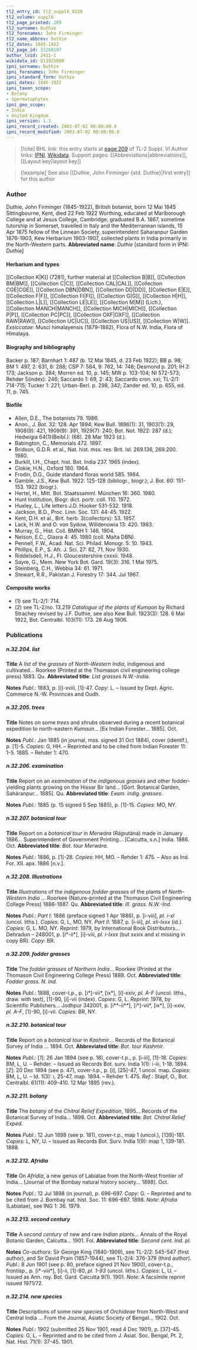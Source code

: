 ```yaml
---
tl2_entry_id: tl2_suppl6_0220
tl2_volume: suppl6
tl2_page_printed: 209
tl2_surname: Duthie
tl2_forenames: John Firminger
tl2_name_abbrev: Duthie
tl2_dates: 1845-1922
tl2_page_id: 33260197
author_lsid: 2411-1
wikidata_id: Q11925800
ipni_surname: Duthie
ipni_forenames: John Firminger
ipni_standard_form: Duthie
ipni_dates: 1845-1922
ipni_taxon_scope: 
- Botany
- Spermatophytes
ipni_geo_scope: 
- India
- United Kingdom
ipni_version: 1.1
ipni_record_created: 2003-07-02 00:00:00.0
ipni_record_modified: 2003-07-02 00:00:00.0
---
```


> [!cite] BHL link: this entry starts at [page 209](https://www.biodiversitylibrary.org/page/33260197) of TL-2 Suppl. VI
> Author links: [IPNI](https://www.ipni.org/a/2411-1), [Wikidata](https://www.wikidata.org/wiki/Q11925800). Support pages: [[Abbreviations|abbreviations]], [[Layout key|layout key]]

> [!example] See also [[Duthie, John Firminger {std. Duthie}|first entry]] for this author

### Author

Duthie, John Firminger (1845-1922), British botanist, born 12 Mai 1845 Sittingbourne, Kent, died 22 Feb 1922 Worthing, educated at Marlborough College and at Jesus College, Cambridge, graduated B.A. 1867, sometime tutorship in Somerset, travelled in Italy and the Mediterranean islands, 15 Apr 1875 fellow of the Linnean Society, superintendent Saharanpur Garden 1876-1903, Kew Herbarium 1903-1907, collected plants in India primarily in the North-Western parts. 
**Abbreviated name**: *Duthie* \[standard form in IPNI: *Duthie*\]

#### Herbarium and types

[[Collection K|K]] (7281), further material at [[Collection B|B]], [[Collection BM|BM]], [[Collection C|C]], [[Collection CAL|CAL]], [[Collection CGE|CGE]], [[Collection DBN|DBN]], [[Collection DD|DD]], [[Collection E|E]], [[Collection F|F]], [[Collection FI|FI]], [[Collection G|G]], [[Collection H|H]], [[Collection L|L]], [[Collection LE|LE]], [[Collection M|M]] (Lich.), [[Collection MANCH|MANCH]], [[Collection MICH|MICH]], [[Collection P|P]], [[Collection PC|PC]], [[Collection OXF|OXF]], [[Collection RAW|RAW]], [[Collection UC|UC]], [[Collection US|US]], [[Collection W|W]].
*Exsiccatae*: Musci himalayensis (1879-1882), Flora of N.W. India, Flora of Himalaya.

#### Biography and bibliography

Backer p. 187; Barnhart 1: 487 (b. 12 Mai 1845, d. 23 Feb 1922); BB p. 98; BM 1: 497, 2: 631, 6: 288; CSP 7: 584, 9: 762, 14: 748; Desmond p. 201; IH 2: 173; Jackson p. 384; Morren ed. 10, p. 145; MW p. 103-104; NI 572-573; Rehder 5(index): 246; Saccardo 1: 69, 2: 43; Saccardo cron. xxi; TL-2/1: 714-715; Tucker 1: 221; Urban-Berl. p. 298, 342; Zander ed. 10, p. 655, ed. 11, p. 745.

#### Biofile

- Allen, D.E., The botanists 79. 1986.
- Anon., J. Bot. 32: 128. Apr 1894; Kew Bull. 1896(1): 31, 1903(1): 29, 1908(9): 421, 1909(9): 391, 1929(7): 240; Bot. Not. 1922: 287 (d.); Hedwigia 64(1)(Beibl.): (68). 28 Mar 1923 (d.).
- Babington, C., Memorials 472. 1897.
- Bridson, G.D.R. et al., Nat. hist. mss. res. Brit. Isl. 269.136, 269.200. 1980.
- Burkill, I.H., Chapt. hist. Bot. India 237. 1965 (index).
- Clokie, H.N., Oxford 160. 1964.
- Frodin, D.G., Guide standard floras world 585. 1984.
- Gamble, J.S., Kew Bull. 1922: 125-128 (bibliogr., biogr.); J. Bot. 60: 151-153. 1922 (biogr.).
- Hertel, H., Mitt. Bot. Staatssamml. München 16: 360. 1980.
- Hunt Institution, Biogr. dict. portr. coll. 110. 1972.
- Huxley, L., Life letters J.D. Hooker 531-532. 1918.
- Jackson, B.D., Proc. Linn. Soc. 131: 44-45. 1922.
- Kent, D.H. et al., Brit. herb. 3(collectors): 53. 1957.
- Lack, H.W. and O. von Sydow, Willdenowia 13: 420. 1983.
- Murray, G., Hist. Coll. BMNH 1: 146. 1904.
- Nelson, E.C., Glasra 4: 45. 1980 (coll. Malta DBN).
- Pennell, F.W., Acad. Nat. Sci. Philad. Monogr. 5: 10. 1943.
- Phillips, E.P., S. Afr. J. Sci. 27: 62, 71. Nov 1930.
- Riddelsdell, H.J., Fl. Gloucestershire cxxxii. 1948.
- Sayre, G., Mem. New York Bot. Gard. 19(3): 316. 1 Mai 1975.
- Steinberg, C.H., Webbia 34: 61. 1971.
- Stewart, R.R., Pakistan J. Forestry 17: 344. Jul 1967.

#### Composite works

- (1) see TL-2/1: 714.
- (2) see TL-2/no. 13.219 *Catalogue of the plants of Kumaon* by Richard Strachey revised by J.F. Duthie, see also Kew Bull. 1923(3): 128. 6 Mai 1922, Bot. Centralbl. 103(11): 173. 28 Aug 1906.

### Publications

##### n.32.204. list

**Title**
A *list* of the *grasses* of *North-Western India*, indigenous and cultivated... Roorkee (Printed at the Thomason civil engineering college press) 1883. Qu.
**Abbreviated title**: *List grasses N.W.-India*.

**Notes**
*Publ*.: 1883, p. \[i\]-xviii, \[1\]-47. *Copy*: L. – Issued by Dept. Agric. Commerce N.-W. Provinces and Oudh.

##### n.32.205. trees

**Title**
Notes on some *trees* and *shrubs* observed during a recent botanical expedition to north-eastern *Kumaun*... \[Ex Indian Forester... 1885\]. Oct.

**Notes**
*Publ*.: Jan 1885 (in journal, mss. signed 31 Oct 1884), cover (identif.), p. \[1\]-5. *Copies*: G, HH. – Reprinted and to be cited from Indian Forester 11: 1-5. 1885. – Rehder 1: 470.

##### n.32.206. examination

**Title**
Report on an *examination* of the *indigenous grasses* and other fodder-yielding plants growing on the Hissar Bir land... \[Gort. Botanical Garden, Saháranpur... 1885\]. Qu.
**Abbreviated title**: *Exam. indig. grasses*.

**Notes**
*Publ*.: 1885 (p. 15 signed 5 Sep 1885), p. \[1\]-15. *Copies*: MO, NY.

##### n.32.207. botanical tour

**Title**
Report on a *botanical tour* in *Merwára* (Rájputána) made in January 1886... Superintendent of Government Printing... \[Calcutta, s.n.\] India. 1886. Oct.
**Abbreviated title**: *Bot. tour Merwára*.

**Notes**
*Publ*.: 1886, p. \[1\]-28. *Copies*: HH, MO. – Rehder 1: 475. – Also as Ind. For. XII. apx. 1886 \[n.v.\].

##### n.32.208. Illustrations

**Title**
*Illustrations* of the *indigenous fodder grasses* of the plants of *North-Western India* ... Roorkee (Nature-printed at the Thomason Civil Engineering College Press) 1886-1887. Qu.
**Abbreviated title**: *Ill. grass. N.W.-Ind.*

**Notes**
*Publ*.: *Part I*: 1886 (preface signed 1 Apr 1886), p. \[i-viii\], *pl. i-xl* (uncol. liths.). *Copies*: G, L, MO, NY.
*Part II*: 1887, p. \[i-iii\], *pl. xli-lxxx* (id.). *Copies*: G, L. MO, NY.
*Reprint*: 1979, by International Book Distributors... Dehradun – 248001, p. \[i\*-ii\*\], \[i\]-viii, *pl. i-lxxx* (but xxxix and xl missing in copy BR). *Copy*: BR.

##### n.32.209. fodder grasses

**Title**
The *fodder grasses* of *Northern India*... Roorkee (Printed at the Thomason Civil Engineering College Press) 1888. Oct.
**Abbreviated title**: *Fodder grass. N. Ind.*

**Notes**
*Publ*.: 1888, cover-t.p., p. \[i\*\]-vii\*, \[ix\*\], \[i\]-xxiv, *pl. A-F* (uncol. liths., draw. with text), \[1\]-90, \[i\]-vii (index). *Copies*: G, L.
*Reprint*: 1978, by Scientific Publishers... Jodhpur 342001, p. \[i\*\*-ii\*\*\], \[i\*\]-vii\*, \[ix\*\], \[i\]-xxiv, *pl. A-F*, \[1\]-90, \[i\]-vii. *Copies*: BR, NY.

##### n.32.210. botanical tour

**Title**
Report on a *botanical tour* in *Kashmir*... Records of the Botanical Survey of India ... 1894. Oct.
**Abbreviated title**: *Bot. tour Kashmir*.

**Notes**
*Publ*.: \[*1*\]: 26 Jan 1894 (see p. 18), cover-t.p., p. \[i-iii\], \[1\]-18. *Copies*: BM, L, U. – Rehder. – Issued as Records Bot. surv. India 1(1): i-iii, 1-18. 1894.
\[*2*\]: 20 Dec 1894 (see p. 47), cover-t.p., p. \[i\], \[25\]-47, 1 uncol. map. *Copies*: BM, L, U. – Id. 1(3): i, 25-47, map. 1894. – Rehder 1: 475.
*Ref*.: Stapf, O., Bot. Centralbl. 61(11): 409-410. 12 Mar 1895 (rev.).

##### n.32.211. botany

**Title**
The *botany* of the *Chitral Relief Expedition*, 1895... Records of the Botanical Survey of India... 1898. Oct.
**Abbreviated title**: *Bot. Chitral Relief Exped.*

**Notes**
*Publ*.: 12 Jun 1898 (see p. 181), cover-t.p., map 1 (uncol.), \[139\]-181. *Copies*: L, NY, U. – Issued as Records Bot. Surv. India 1(9): map 1, 139-181. 1898.

##### n.32.212. Afridia

**Title**
On *Afridia*, a new genus of Labiatae from the North-West frontier of India... \[Journal of the Bombay natural history society... 1898\]. Oct.

**Notes**
*Publ*.: 12 Jul 1898 (in journal), p. 696-697. *Copy*: G. – Reprinted and to be cited from J. Bombay nat. hist. Soc. 11: 696-697. 1898.
*Note*: *Afridia* (Labiatae), see ING 1: 36. 1979.

##### n.32.213. second century

**Title**
A *second century* of new and rare *Indian plants*... Annals of the Royal Botanic Garden, Calcutta... 1901. Fol.
**Abbreviated title**: *Second cent. Ind. pl.*

**Notes**
*Co-authors*: Sir George King (1840-1909), see TL-2/2: 545-547 (first author), and Sir David Prain (1857-1944), see TL-2/4: 376-379 (third author).
*Publ*.: 8 Jun 1901 (see p. 80, preface signed 21 Nov 1900), cover-t.p., frontisp., p. \[i\*-viii\*\], \[i\]-ii, \[1\]-80, *pl. 1-93* (uncol. liths.). *Copies*: L, U. – Issued as Ann. roy. Bot. Gard. Calcutta 9(1). 1901.
*Note*: A facsimile reprint issued 1971/72.

##### n.32.214. new species

**Title**
Descriptions of some *new species* of *Orchideae* from North-West and Central India ... From the Journal, Asiatic Society of Bengal... 1902. Oct.

**Notes**
*Publ*.: 1902 (submitted 25 Nov 1901, read 4 Dec 1901), p. \[37\]-45. *Copies*: G, L. – Reprinted and to be cited from J. Asiat. Soc. Bengal, Pt. 2, Nat. Hist. 71(1): 37-45. 1901.

